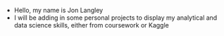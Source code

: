 - Hello, my name is Jon Langley
- I will be adding in some personal projects to display my analytical and data science skills, either from coursework or Kaggle


